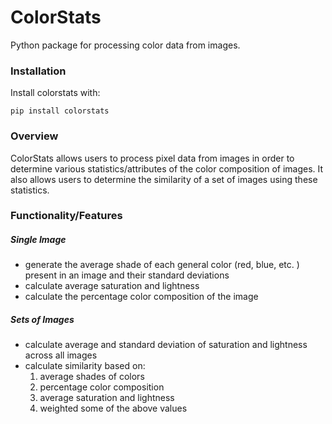 # ColorStats

Python package for processing color data from images.

### Installation
Install colorstats with:
```commandline
pip install colorstats
```

### Overview
ColorStats allows users to process pixel data from images in order to 
determine various statistics/attributes of the color composition of images.
It also allows users to determine the similarity of a set of images 
using these statistics.

### Functionality/Features

##### Single Image 

- generate the average shade of each general color (red, blue, etc. )
present in an image and their standard deviations
- calculate average saturation and lightness
- calculate the percentage color composition of the image


##### Sets of Images

- calculate average and standard deviation of saturation and lightness across all images
- calculate similarity based on:
    1. average shades of colors
    2. percentage color composition
    3. average saturation and lightness
    4. weighted some of the above values
    

